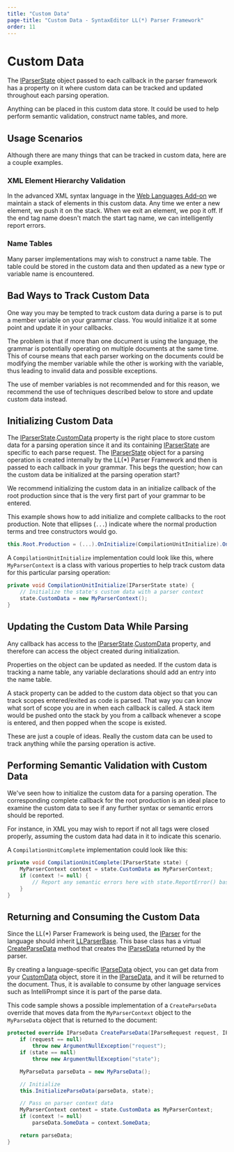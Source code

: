 ```yaml
---
title: "Custom Data"
page-title: "Custom Data - SyntaxEditor LL(*) Parser Framework"
order: 11
---
```

# Custom Data

The [IParserState](xref:ActiproSoftware.Text.Parsing.LLParser.IParserState) object passed to each callback in the parser framework has a property on it where custom data can be tracked and updated throughout each parsing operation.

Anything can be placed in this custom data store.  It could be used to help perform semantic validation, construct name tables, and more.

## Usage Scenarios

Although there are many things that can be tracked in custom data, here are a couple examples.

### XML Element Hierarchy Validation

In the advanced XML syntax language in the [Web Languages Add-on](../web-languages-addon/index.md) we maintain a stack of elements in this custom data.  Any time we enter a new element, we push it on the stack.  When we exit an element, we pop it off.  If the end tag name doesn't match the start tag name, we can intelligently report errors.

### Name Tables

Many parser implementations may wish to construct a name table.  The table could be stored in the custom data and then updated as a new type or variable name is encountered.

## Bad Ways to Track Custom Data

One way you may be tempted to track custom data during a parse is to put a member variable on your grammar class.  You would initialize it at some point and update it in your callbacks.

The problem is that if more than one document is using the language, the grammar is potentially operating on multiple documents at the same time.  This of course means that each parser working on the documents could be modifying the member variable while the other is working with the variable, thus leading to invalid data and possible exceptions.

The use of member variables is not recommended and for this reason, we recommend the use of techniques described below to store and update custom data instead.

## Initializing Custom Data

The [IParserState](xref:ActiproSoftware.Text.Parsing.LLParser.IParserState).[CustomData](xref:ActiproSoftware.Text.Parsing.LLParser.IParserState.CustomData) property is the right place to store custom data for a parsing operation since it and its containing [IParserState](xref:ActiproSoftware.Text.Parsing.LLParser.IParserState) are specific to each parse request.  The [IParserState](xref:ActiproSoftware.Text.Parsing.LLParser.IParserState) object for a parsing operation is created internally by the LL(*) Parser Framework and then is passed to each callback in your grammar.  This begs the question; how can the custom data be initialized at the parsing operation start?

We recommend initializing the custom data in an initialize callback of the root production since that is the very first part of your grammar to be entered.

This example shows how to add initialize and complete callbacks to the root production.  Note that ellipses (`...`) indicate where the normal production terms and tree constructors would go.

```csharp
this.Root.Production = (...).OnInitialize(CompilationUnitInitialize).OnComplete(CompilationUnitComplete);
```

A `CompilationUnitInitialize` implementation could look like this, where `MyParserContext` is a class with various properties to help track custom data for this particular parsing operation:

```csharp
private void CompilationUnitInitialize(IParserState state) {
	// Initialize the state's custom data with a parser context
	state.CustomData = new MyParserContext();
}
```

## Updating the Custom Data While Parsing

Any callback has access to the [IParserState](xref:ActiproSoftware.Text.Parsing.LLParser.IParserState).[CustomData](xref:ActiproSoftware.Text.Parsing.LLParser.IParserState.CustomData) property, and therefore can access the object created during initialization.

Properties on the object can be updated as needed.  If the custom data is tracking a name table, any variable declarations should add an entry into the name table.

A stack property can be added to the custom data object so that you can track scopes entered/exited as code is parsed.  That way you can know what sort of scope you are in when each callback is called.  A stack item would be pushed onto the stack by you from a callback whenever a scope is entered, and then popped when the scope is existed.

These are just a couple of ideas.  Really the custom data can be used to track anything while the parsing operation is active.

## Performing Semantic Validation with Custom Data

We've seen how to initialize the custom data for a parsing operation.  The corresponding complete callback for the root production is an ideal place to examine the custom data to see if any further syntax or semantic errors should be reported.

For instance, in XML you may wish to report if not all tags were closed properly, assuming the custom data had data in it to indicate this scenario.

A `CompilationUnitComplete` implementation could look like this:

```csharp
private void CompilationUnitComplete(IParserState state) {
	MyParserContext context = state.CustomData as MyParserContext;
	if (context != null) {
		// Report any semantic errors here with state.ReportError() based on data in the parser context
	}
}
```

## Returning and Consuming the Custom Data

Since the LL(*) Parser Framework is being used, the [IParser](xref:ActiproSoftware.Text.Parsing.IParser) for the language should inherit [LLParserBase](xref:ActiproSoftware.Text.Parsing.LLParser.Implementation.LLParserBase).  This base class has a virtual [CreateParseData](xref:ActiproSoftware.Text.Parsing.LLParser.Implementation.LLParserBase.CreateParseData*) method that creates the [IParseData](xref:ActiproSoftware.Text.Parsing.IParseData) returned by the parser.

By creating a language-specific [IParseData](xref:ActiproSoftware.Text.Parsing.IParseData) object, you can get data from your [CustomData](xref:ActiproSoftware.Text.Parsing.LLParser.IParserState.CustomData) object, store it in the [IParseData](xref:ActiproSoftware.Text.Parsing.IParseData), and it will be returned to the document.  Thus, it is available to consume by other language services such as IntelliPrompt since it is part of the parse data.

This code sample shows a possible implementation of a `CreateParseData` override that moves data from the `MyParserContext` object to the `MyParseData` object that is returned to the document:

```csharp
protected override IParseData CreateParseData(IParseRequest request, IParserState state) {
	if (request == null)
		throw new ArgumentNullException("request");
	if (state == null)
		throw new ArgumentNullException("state");

	MyParseData parseData = new MyParseData();

	// Initialize
	this.InitializeParseData(parseData, state);

	// Pass on parser context data
	MyParserContext context = state.CustomData as MyParserContext;
	if (context != null)
		parseData.SomeData = context.SomeData;

	return parseData;
}
```
